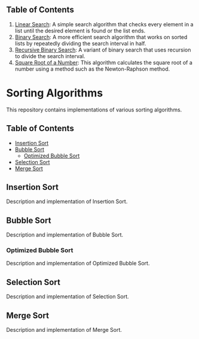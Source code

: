 ## Table of Contents
1. [Linear Search](#linear-search): A simple search algorithm that checks every element in a list until the desired element is found or the list ends.
2. [Binary Search](#binary-search): A more efficient search algorithm that works on sorted lists by repeatedly dividing the search interval in half.
3. [Recursive Binary Search](#recursive-binary-search): A variant of binary search that uses recursion to divide the search interval.
4. [Square Root of a Number](#square-root-of-a-number): This algorithm calculates the square root of a number using a method such as the Newton-Raphson method.

# Sorting Algorithms

This repository contains implementations of various sorting algorithms.

## Table of Contents

- [Insertion Sort](#insertion-sort)
- [Bubble Sort](#bubble-sort)
  - [Optimized Bubble Sort](#optimized-bubble-sort)
- [Selection Sort](#selection-sort)
- [Merge Sort](#merge-sort)

## Insertion Sort
Description and implementation of Insertion Sort.

## Bubble Sort
Description and implementation of Bubble Sort.

### Optimized Bubble Sort
Description and implementation of Optimized Bubble Sort.

## Selection Sort
Description and implementation of Selection Sort.

## Merge Sort
Description and implementation of Merge Sort.

